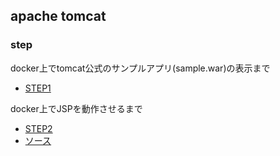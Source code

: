 ## apache tomcat
### step
docker上でtomcat公式のサンプルアプリ(sample.war)の表示まで   
* [STEP1](doc/step1.md)

docker上でJSPを動作させるまで   
* [STEP2](doc/step2.md)
* [ソース](src/sample1)